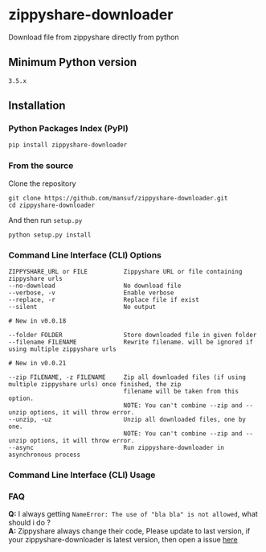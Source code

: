 # zippyshare-downloader

Download file from zippyshare directly from python

## Minimum Python version

```
3.5.x
```

## Installation

### Python Packages Index (PyPI)

```bash
pip install zippyshare-downloader
```

### From the source

Clone the repository
```
git clone https://github.com/mansuf/zippyshare-downloader.git
cd zippyshare-downloader
```

And then run `setup.py`
```
python setup.py install
```

### Command Line Interface (CLI) Options

```
ZIPPYSHARE_URL or FILE          Zippyshare URL or file containing zippyshare urls
--no-download                   No download file
--verbose, -v                   Enable verbose
--replace, -r                   Replace file if exist
--silent                        No output

# New in v0.0.18

--folder FOLDER                 Store downloaded file in given folder
--filename FILENAME             Rewrite filename. will be ignored if using multiple zippyshare urls

# New in v0.0.21

--zip FILENAME, -z FILENAME     Zip all downloaded files (if using multiple zippyshare urls) once finished, the zip
                                filename will be taken from this option. 
                                NOTE: You can't combine --zip and --unzip options, it will throw error.
--unzip, -uz                    Unzip all downloaded files, one by one.
                                NOTE: You can't combine --zip and --unzip options, it will throw error.
--async                         Run zippyshare-downloader in asynchronous process

```

### Command Line Interface (CLI) Usage

### FAQ

**Q:** I always getting `NameError: The use of "bla bla" is not allowed`, what should i do ?<br>
**A:** Zippyshare always change their code, Please update to last version, if your zippyshare-downloader is latest version, then open a issue [here](https://github.com/mansuf/zippyshare-downloader/issues)